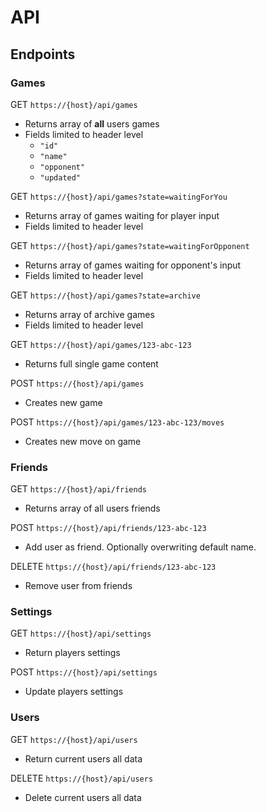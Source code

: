 # API

## Endpoints

### Games

GET `https://{host}/api/games`

- Returns array of **all** users games
- Fields limited to header level
  - `"id"`
  - `"name"`
  - `"opponent"`
  - `"updated"`

GET `https://{host}/api/games?state=waitingForYou`

- Returns array of games waiting for player input
- Fields limited to header level

GET `https://{host}/api/games?state=waitingForOpponent`

- Returns array of games waiting for opponent's input
- Fields limited to header level

GET `https://{host}/api/games?state=archive`

- Returns array of archive games
- Fields limited to header level

GET `https://{host}/api/games/123-abc-123`

- Returns full single game content

POST `https://{host}/api/games`

- Creates new game

POST `https://{host}/api/games/123-abc-123/moves`

- Creates new move on game

### Friends

GET `https://{host}/api/friends`

- Returns array of all users friends

POST `https://{host}/api/friends/123-abc-123`

- Add user as friend. Optionally overwriting default name.

DELETE `https://{host}/api/friends/123-abc-123`

- Remove user from friends

### Settings

GET `https://{host}/api/settings`

- Return players settings

POST `https://{host}/api/settings`

- Update players settings

### Users

GET `https://{host}/api/users`

- Return current users all data

DELETE `https://{host}/api/users`

- Delete current users all data
